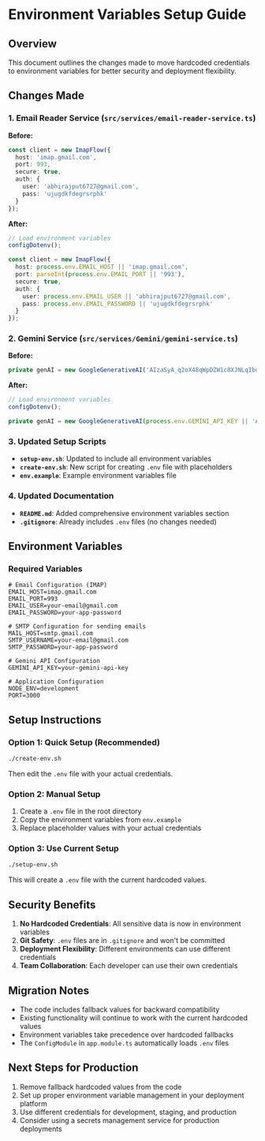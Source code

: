 # Environment Variables Setup Guide

## Overview

This document outlines the changes made to move hardcoded credentials to environment variables for better security and deployment flexibility.

## Changes Made

### 1. Email Reader Service (`src/services/email-reader-service.ts`)

**Before:**
```typescript
const client = new ImapFlow({
  host: 'imap.gmail.com',
  port: 993,
  secure: true,
  auth: {
    user: 'abhirajput6727@gmail.com',
    pass: 'ujugdkfdegrsrphk' 
  }
});
```

**After:**
```typescript
// Load environment variables
configDotenv();

const client = new ImapFlow({
  host: process.env.EMAIL_HOST || 'imap.gmail.com',
  port: parseInt(process.env.EMAIL_PORT || '993'),
  secure: true,
  auth: {
    user: process.env.EMAIL_USER || 'abhirajput6727@gmail.com',
    pass: process.env.EMAIL_PASSWORD || 'ujugdkfdegrsrphk' 
  }
});
```

### 2. Gemini Service (`src/services/Gemini/gemini-service.ts`)

**Before:**
```typescript
private genAI = new GoogleGenerativeAI('AIzaSyA_q2oX48qWpDZW1c8XJNLqIbdXyH30WT0')
```

**After:**
```typescript
// Load environment variables
configDotenv();

private genAI = new GoogleGenerativeAI(process.env.GEMINI_API_KEY || 'AIzaSyA_q2oX48qWpDZW1c8XJNLqIbdXyH30WT0')
```

### 3. Updated Setup Scripts

- **`setup-env.sh`**: Updated to include all environment variables
- **`create-env.sh`**: New script for creating `.env` file with placeholders
- **`env.example`**: Example environment variables file

### 4. Updated Documentation

- **`README.md`**: Added comprehensive environment variables section
- **`.gitignore`**: Already includes `.env` files (no changes needed)

## Environment Variables

### Required Variables

```env
# Email Configuration (IMAP)
EMAIL_HOST=imap.gmail.com
EMAIL_PORT=993
EMAIL_USER=your-email@gmail.com
EMAIL_PASSWORD=your-app-password

# SMTP Configuration for sending emails
MAIL_HOST=smtp.gmail.com
SMTP_USERNAME=your-email@gmail.com
SMTP_PASSWORD=your-app-password

# Gemini API Configuration
GEMINI_API_KEY=your-gemini-api-key

# Application Configuration
NODE_ENV=development
PORT=3000
```

## Setup Instructions

### Option 1: Quick Setup (Recommended)
```bash
./create-env.sh
```
Then edit the `.env` file with your actual credentials.

### Option 2: Manual Setup
1. Create a `.env` file in the root directory
2. Copy the environment variables from `env.example`
3. Replace placeholder values with your actual credentials

### Option 3: Use Current Setup
```bash
./setup-env.sh
```
This will create a `.env` file with the current hardcoded values.

## Security Benefits

1. **No Hardcoded Credentials**: All sensitive data is now in environment variables
2. **Git Safety**: `.env` files are in `.gitignore` and won't be committed
3. **Deployment Flexibility**: Different environments can use different credentials
4. **Team Collaboration**: Each developer can use their own credentials

## Migration Notes

- The code includes fallback values for backward compatibility
- Existing functionality will continue to work with the current hardcoded values
- Environment variables take precedence over hardcoded fallbacks
- The `ConfigModule` in `app.module.ts` automatically loads `.env` files

## Next Steps for Production

1. Remove fallback hardcoded values from the code
2. Set up proper environment variable management in your deployment platform
3. Use different credentials for development, staging, and production
4. Consider using a secrets management service for production deployments 